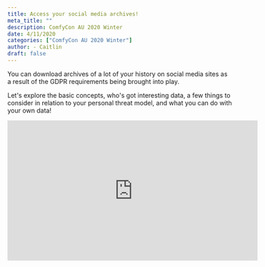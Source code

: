 ```yaml
---
title: Access your social media archives!
meta_title: ""
description: ComfyCon AU 2020 Winter
date: 4/11/2020
categories: ["ComfyCon AU 2020 Winter"]
author: - Caitlin
draft: false
---
```

You can download archives of a lot of your history on social media sites as a result of the GDPR requirements being brought into play.

Let's explore the basic concepts, who's got interesting data, a few things to consider in relation to your personal threat model, and what you can do with your own data!

<iframe width="560" height="315" src="https://www.youtube.com/embed/0dDZGscLQ-w?si=pn7OBjSRqmXaJaWD" title="YouTube video player" frameborder="0" allow="accelerometer; autoplay; clipboard-write; encrypted-media; gyroscope; picture-in-picture; web-share" allowfullscreen></iframe>